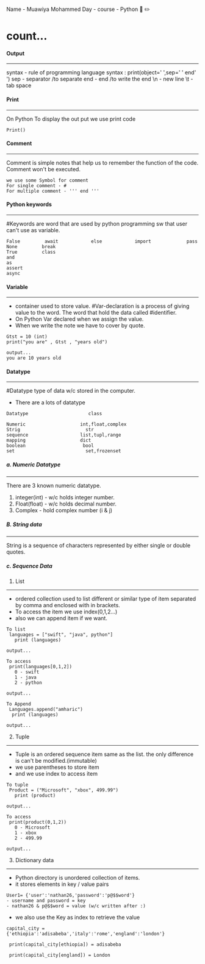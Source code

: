 Name - Muawiya Mohammed
Day - 
course - Python 📓 ✏️
# count...


#### Output
---
syntax - rule of programming language
syntax : print(object=' ',sep=' ' end' ')
sep - separator /to separate 
end - end /to write the end 
\n - new line
\t - tab space

#### Print
----
On Python To display the out put we use print code

```
Print()
```

#### Comment
----
Comment is simple notes that help us to remember the function of the code. 
Comment won't be executed.

``` 
we use some Symbol for comment
For single comment - # 
For multiple comment - ''' end ''' 
```

#### Python keywords
-----
#Keywords are word that are used by python programming sw that user can't use as variable.

```
False         await            else            import             pass
None         break                    
True         class    
and
as
assert
async
```

#### Variable
-----
- container used to store value.
#Var-declaration is a process of giving value to the word. The word that hold the data called #identifier.
- On Python Var declared when we assign the value.
- When we write the note we have to cover by quote. 

```
Gtst = 10 (int)
print("you are" , Gtst , "years old")

output...
you are 10 years old
```

#### Datatype
----
#Datatype type of data w/c stored in the computer.
- There are a lots of datatype 
```
Datatype                      class            

Numeric                    int,float,complex
Strig                        str
sequence                   list,tupl,range 
mapping                    dict
boolean                     bool
set                          set,frozenset 

```

##### a. Numeric Datatype
------
There are 3 known numeric datatype.
1. integer(int) - w/c holds integer number.
2. Float(float) - w/c holds decimal number.
3. Complex - hold complex number (i & j)

##### B. String data
----
String is a sequence of characters represented by either single or double quotes.

##### c. Sequence Data
1. List
---
- ordered collection used to list different or similar type of item separated by comma and enclosed with in brackets.
- To access the item we use index(0,1,2...)
- also we can append item if we want.
```
To list
 languages = ["swift", "java", python"]
   print (languages)

output...

To access
 print(languages[0,1,2]) 
   0 - swift
   1 - java
   2 - python

output...

To Append 
 Languages.append("amharic")
  print (languages)

output...
```


2. Tuple
----
- Tuple is an ordered sequence item same as the list. the only difference is can't be modified.(immutable)
- we use parentheses to store item 
- and we use index to access item
```
To tuple
 Product = ("Microsoft", "xbox", 499.99")
   print (product)

output...

To access
 print(product(0,1,2)) 
   0 - Microsoft
   1 - xbox
   2 - 499.99

output...
```

3. Dictionary data
---
- Python directory is unordered collection of items. 
- it stores elements in key / value pairs
```
User1= {'user':'nathan26,'password':'p@$$word'}
- username and password = key
- nathan26 & p@$$word = value (w/c written after :) 
```
- we also use the Key as index to retrieve the value
```
capital_city = {'ethiopia':'adisabeba','italy':'rome','england':'london'}

 print(capital_city[ethiopia]) = adisabeba
 
 print(capital_city[england]) = London

```



